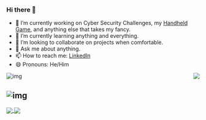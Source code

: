 ### Hi there 👋

- 🔭 I’m currently working on Cyber Security Challenges, my [Handheld Game](https://github.com/martrewes/CompleteLightsOutProject), and anything else that takes my fancy.
- 🌱 I’m currently learning anything and everything.
- 👯 I’m looking to collaborate on projects when comfortable.
- 💬 Ask me about anything.
- 📫 How to reach me: [LinkedIn](https://www.linkedin.com/in/martin-weston-5866a631/)
- 😄 Pronouns: He/Him

<a href="https://github.com/martrewes/">
  <img align="right" src="https://github-readme-stats.vercel.app/api/top-langs/?username=martrewes&exclude_repo=OldCollegeProjects,SH_Clues&theme=merko&langs_count=6" />
</a>

![img](https://github-readme-stats.vercel.app/api?username=martrewes&count_private=true&show_icons=true&hide=prs,issues&theme=merko)

![img](https://github-readme-stats.vercel.app/api/wakatime?username=martrewes&theme=merko)
---

<a href="https://github.com/martrewes/CompleteLightsOutProject">
  <img align="center" src="https://github-readme-stats.vercel.app/api/pin/?username=martrewes&repo=CompleteLightsOutProject&theme=merko" />
</a>
<a href="https://github.com/martrewes/AdventOfCyber2021">
  <img align="center" src="https://github-readme-stats.vercel.app/api/pin/?username=martrewes&repo=AdventOfCyber2021&theme=merko" />
</a>
